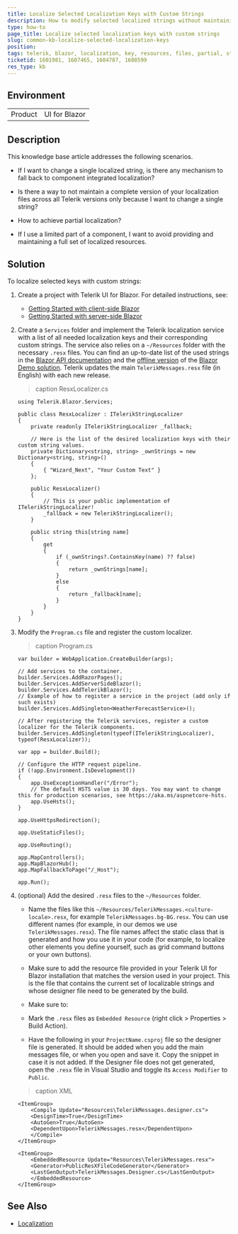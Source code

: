 ```yaml
---
title: Localize Selected Localization Keys with Custom Strings
description: How to modify selected localized strings without maintaining the complete version of the localization resource files
type: how-to
page_title: Localize selected localization keys with custom strings
slug: common-kb-localize-selected-localization-keys
position:
tags: telerik, blazor, localization, key, resources, files, partial, string
ticketid: 1601981, 1607465, 1604787, 1608599
res_type: kb
---
```


## Environment

<table>
    <tbody>
        <tr>
            <td>Product</td>
            <td>UI for Blazor</td>
        </tr>
    </tbody>
</table>

## Description

This knowledge base article addresses the following scenarios.

* If I want to change a single localized string, is there any mechanism to fall back to component integrated localization? 

* Is there a way to not maintain a complete version of your localization files across all Telerik versions only because I want to change a single string? 

* How to achieve partial localization? 

* If I use a limited part of a component, I want to avoid providing and maintaining a full set of localized resources.

## Solution

To localize selected keys with custom strings:

1. Create a project with Telerik UI for Blazor. For detailed instructions, see:
    * [Getting Started with client-side Blazor](slug:getting-started/client-side)
    * [Getting Started with server-side Blazor](slug:getting-started/server-side)
2. Create a `Services` folder and implement the Telerik localization service with a list of all needed localization keys and their corresponding custom strings. The service also relies on a `~/Resources` folder with the necessary `.resx` files. You can find an up-to-date list of the used strings in the [Blazor API documentation](slug:Telerik.Blazor.Resources.Messages) and the [offline version](https://www.telerik.com/account/my-downloads) of the [Blazor Demo solution](https://demos.telerik.com/blazor-ui). Telerik updates the main `TelerikMessages.resx` file (in English) with each new release.
    >caption ResxLocalizer.cs
    
    <div class="skip-repl"></div>

    ````RAZOR
    using Telerik.Blazor.Services;

    public class ResxLocalizer : ITelerikStringLocalizer
    {
        private readonly ITelerikStringLocalizer _fallback;

        // Here is the list of the desired localization keys with their custom string values.
        private Dictionary<string, string> _ownStrings = new Dictionary<string, string>()
        {
            { "Wizard_Next", "Your Custom Text" }
        };

        public ResxLocalizer()
        {
            // This is your public implementation of ITelerikStringLocalizer!
            _fallback = new TelerikStringLocalizer();
        }

        public string this[string name]
        {
            get
            {
                if (_ownStrings?.ContainsKey(name) ?? false)
                {
                    return _ownStrings[name];
                }
                else
                {
                    return _fallback[name];
                }
            }
        }
    }
    ````
3. Modify the `Program.cs` file and register the custom localizer.
    >caption Program.cs

    <div class="skip-repl"></div>

    ````RAZOR
    var builder = WebApplication.CreateBuilder(args);

    // Add services to the container.
    builder.Services.AddRazorPages();
    builder.Services.AddServerSideBlazor();
    builder.Services.AddTelerikBlazor();
    // Example of how to register a service in the project (add only if such exists)
    builder.Services.AddSingleton<WeatherForecastService>();

    // After registering the Telerik services, register a custom localizer for the Telerik components.
    builder.Services.AddSingleton(typeof(ITelerikStringLocalizer), typeof(ResxLocalizer));

    var app = builder.Build();

    // Configure the HTTP request pipeline.
    if (!app.Environment.IsDevelopment())
    {
        app.UseExceptionHandler("/Error");
        // The default HSTS value is 30 days. You may want to change this for production scenarios, see https://aka.ms/aspnetcore-hsts.
        app.UseHsts();
    }

    app.UseHttpsRedirection();

    app.UseStaticFiles();

    app.UseRouting();

    app.MapControllers();
    app.MapBlazorHub();
    app.MapFallbackToPage("/_Host");

    app.Run();
    ````
4. (optional) Add the desired `.resx` files to the `~/Resources` folder.

    * Name the files like this `~/Resources/TelerikMessages.<culture-locale>.resx`, for example `TelerikMessages.bg-BG.resx`. You can use different names (for example, in our demos we use `TelerikMessages.resx`). The file names affect the static class that is generated and how you use it in your code (for example, to localize other elements you define yourself, such as grid command buttons or your own buttons).

    * Make sure to add the resource file provided in your Telerik UI for Blazor installation that matches the version used in your project. This is the file that contains the current set of localizable strings and whose designer file need to be generated by the build.

    * Make sure to:

    * Mark the `.resx` files as `Embedded Resource` (right click > Properties > Build Action).
    * Have the following in your `ProjectName.csproj` file so the designer file is generated. It should be added when you add the main messages file, or when you open and save it. Copy the snippet in case it is not added. If the Designer file does not get generated, open the `.resx` file in Visual Studio and toggle its `Access Modifier` to `Public`.
    >caption XML

    <div class="skip-repl"></div>

    ````RAZOR
    <ItemGroup>
        <Compile Update="Resources\TelerikMessages.designer.cs">
        <DesignTime>True</DesignTime>
        <AutoGen>True</AutoGen>
        <DependentUpon>TelerikMessages.resx</DependentUpon>
        </Compile>
    </ItemGroup>

    <ItemGroup>
        <EmbeddedResource Update="Resources\TelerikMessages.resx">
        <Generator>PublicResXFileCodeGenerator</Generator>
        <LastGenOutput>TelerikMessages.Designer.cs</LastGenOutput>
        </EmbeddedResource>
    </ItemGroup>
    ````

## See Also

* [Localization](slug:globalization-localization)
